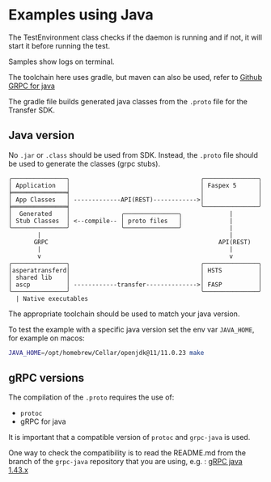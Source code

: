 # Examples using Java

The TestEnvironment class checks if the daemon is running and if not, it will start it before running the test.

Samples show logs on terminal.

The toolchain here uses gradle, but maven can also be used, refer to [Github GRPC for java](https://github.com/grpc/grpc-java)

The gradle file builds generated java classes from the `.proto` file for the Transfer SDK.

## Java version

No `.jar` or `.class` should be used from SDK.
Instead, the `.proto` file should be used to generate the classes (grpc stubs).

```text
╭───────────────╮                                    ╭───────────────╮
│ Application   │                                    │ Faspex 5      │
╞═══════════════╡                                    │               │
│ App Classes   │ -------------API(REST)------------>│               │
╞═══════════════╡                                    ╰───────────────╯
│  Generated    │              ╭───────────────╮             |
│ Stub Classes  │ <--compile-- │ proto files   │             |
╰───────────────╯              ╰───────────────╯             |
        |                                                    |
       GRPC                                               API(REST)
        |                                                    |
        v                                                    v
╭───────────────╮                                    ╭───────────────╮
│asperatransferd│                                    │ HSTS          │
│ shared lib    │                                    │               │
│ ascp          │ ------------transfer-------------->│ FASP          │
╰───────────────╯                                    ╰───────────────╯
  | Native executables
```

The appropriate toolchain should be used to match your java version.

To test the example with a specific java version set the env var `JAVA_HOME`, for example on macos:

```bash
JAVA_HOME=/opt/homebrew/Cellar/openjdk@11/11.0.23 make
```

## gRPC versions

The compilation of the `.proto` requires the use of:

- `protoc`
- gRPC for java

It is important that a compatible version of `protoc` and `grpc-java` is used.

One way to check the compatibility is to read the README.md from the branch of the `grpc-java` repository that you are using, e.g. : [gRPC java 1.43.x](https://github.com/grpc/grpc-java/tree/v1.43.x)
